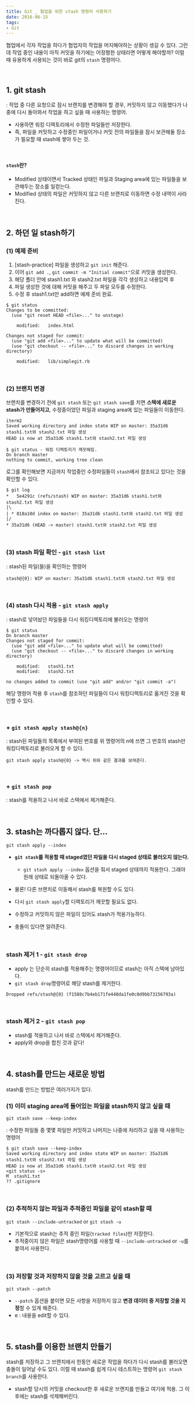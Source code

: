 ```yaml
---
title: Git _ 협업을 위한 stash 명령어 사용하기
date: 2016-06-15
tags:
- Git
---
```


협업에서 각자 작업을 하다가 협업자의 작업을 머지해야하는 상황이 생길 수 있다. 그런데 작업 중인 내용이 아직 커밋을 하기에는 어정쩡한 상태라면 어떻게 해야할까? 이럴 때 유용하게 사용되는 것이 바로 git의 `stash` 명령어다.

<br>

## 1. git stash

: 작업 중 다른 요청으로 잠시 브랜치를 변경해야 할 경우, 커밋하지 않고 이동했다가 나중에 다시 돌아와서 작업을 하고 싶을 때 사용하는 명령어.

- 사용하면 워킹 디렉토리에서 수정한 파일들만 저장한다.
- 즉, 파일을 커밋하고 수정중인 파일이거나 커밋 전의 파일들을 잠시 보관해둘 장소가 필요할 때 stash에 쌓아 두는 것.

<br>

#### `stash`란?
- Modified 상태이면서 Tracked 상태인 파일과 Staging area에 있는 파일들을 보관해두는 장소를 일컫는다.
- Modified 상태의 파일은 커밋하지 않고 다른 브랜치로 이동하면 수정 내역이 사라진다.


<br>

## 2. 하던 일 stash하기

### (1) 예제 준비
1. [stash-practice] 파일을 생성하고 `git init` 해준다.
2. 이어 `git add .`, `git commit -m "Initial commit"`으로 커밋을 생성한다.
3. 해당 폴더 안에 stash1.txt 와 stash2.txt 파일을 각각 생성하고 내용입력 후
4. 파일 생성한 것에 대해 커밋을 해주고 두 파일 모두를 수정한다.
5. 수정 후 stash1.txt만 add하면 예제 준비 완료.

```
$ git status
Changes to be committed:
  (use "git reset HEAD <file>..." to unstage)

    modified:   index.html

Changes not staged for commit:
  (use "git add <file>..." to update what will be committed)
  (use "git checkout -- <file>..." to discard changes in working directory)

    modified:   lib/simplegit.rb
```

<br>

### (2) 브랜치 변경

브랜치를 변경하기 전에 `git stash` 또는 `git stash save`를 치면 **스택에 새로운 stash가 만들어지고**, 수정중이었던 파일과 staging area에 있는 파일들이 이동한다.

```
iterm2
Saved working directory and index state WIP on master: 35a31d6 stash1.txt와 stash2.txt 파일 생성
HEAD is now at 35a31d6 stash1.txt와 stash2.txt 파일 생성

$ git status - 워킹 디렉토리가 깨끗해짐.
On branch master
nothing to commit, working tree clean
```
로그를 확인해보면 지금까지 작업중인 수정파일들이 `stash`에서 참조되고 있다는 것을 확인할 수 있다.

```
$ git log
*   5e4291c (refs/stash) WIP on master: 35a31d6 stash1.txt와 stash2.txt 파일 생성
|\
| * 818a10d index on master: 35a31d6 stash1.txt와 stash2.txt 파일 생성
|/
* 35a31d6 (HEAD -> master) stash1.txt와 stash2.txt 파일 생성
```


<br>

### (3) stash 파일 확인 - `git stash list`

: stash된 파일(들)을 확인하는 명령어

~~~
stash@{0}: WIP on master: 35a31d6 stash1.txt와 stash2.txt 파일 생성
~~~

<br>

### (4) stash 다시 적용 - `git stash apply`

: stash로 넣어놨던 파일들을 다시 워킹디렉토리에 불러오는 명령어

```
$ git status
On branch master
Changes not staged for commit:
  (use "git add <file>..." to update what will be committed)
  (use "git checkout -- <file>..." to discard changes in working directory)

	modified:   stash1.txt
	modified:   stash2.txt

no changes added to commit (use "git add" and/or "git commit -a")
```

해당 명령어 적용 후 `stash`를 참조하던 파일들이 다시 워킹디렉토리로 옮겨진 것을 확인할 수 있다.

<br>

### + `git stash apply stash@{n}`

: stash된 파일들의 목록에서 부여된 번호를 위 명령어의 n에 쓰면 그 번호의 stash만 워킹디렉토리로 불러오게 할 수 있다.

```
git stash apply stash@{0} -> 역시 위와 같은 결과를 보여준다.
```

<br>

### + `git stash pop`

: stash를 적용하고 나서 바로 스택에서 제거해준다.


<br>

## 3. stash는 까다롭지 않다. 단...

`git stash apply --index`

- **`git stash`를 적용할 때 staged였던 파일을 다시 staged 상태로 불러오지 않는다.**
	- `git stash apply --index` 옵션을 줘서 staged 상태까지 적용한다. 그래야 원래 상태로 되돌아올 수 있다.

- 물론! 다른 브랜치로 이동해서 stash를 복원할 수도 있다.
- 다시 `git stash apply`할 디렉토리가 깨끗할 필요도 없다.
- 수정하고 커밋하지 않은 파일이 있어도 stash가 적용가능하다.
- 충돌이 있다면 알려준다.

<br>

### stash 제거 1 - `git stash drop`
- apply 는 단순히 stash를 적용해주는 명령어이므로 stash는 아직 스택에 남아있다.
- `git stash drop`명령어로 해당 stash를 제거한다.

```
Dropped refs/stash@{0} (f1588c7b4eb171fe448da1fe0c0d9bb73156793a)
```

<br>

### stash 제거 2 - `git stash pop`

- stash를 적용하고 나서 바로 스택에서 제거해준다.
- apply와 drop을 합친 것과 같다!


<br>

## 4. stash를 만드는 새로운 방법

stash를 만드는 방법은 여러가지가 있다.

### (1) 이미 staging area에 들어있는 파일을 stash하지 않고 싶을 때

`git stash save --keep-index`

: 수정한 파일들 중 몇몇 파일만 커밋하고 나머지는 나중에 처리하고 싶을 때 사용하는 명령어

```
$ git stash save --keep-index
Saved working directory and index state WIP on master: 35a31d6 stash1.txt와 stash2.txt 파일 생성
HEAD is now at 35a31d6 stash1.txt와 stash2.txt 파일 생성
<git status -s>
M  stash1.txt
?? .gitignore
```

<br>

### (2) 추적하지 않는 파일과 추적중인 파일을 같이 stash할 때

`git stash --include-untracked` or `git stash -u`

- 기본적으로 stash는 추적 중인 파일(`tracked files`)만 저장한다.
- 추적중이지 않은 파일은 stash명령어를 사용할 때 `--include-untracked` or `-u`를 붙여서 사용한다.

<br>

### (3) 저장할 것과 저장하지 않을 것을 고르고 싶을 때

`git stash --patch`

- `--patch` 옵션을 붙이면 모든 사항을 저장하지 않고 **변경 데이터 중 저장할 것을 지정**할 수 있게 해준다.
- e : 내용을 edit할 수 있다.


<br>

## 5. stash를 이용한 브랜치 만들기

stash를 저장하고 그 브랜치에서 한동안 새로운 작업을 하다가 다시 stash를 불러오면 충돌이 일어날 수도 있다. 이럴 때 stash를 쉽게 다시 테스트하는 명령어 `git stash branch`를 사용한다.

- stash할 당시의 커밋을 checkout한 후 새로운 브랜치를 만들고 여기에 적용. 그 이후에는 stash를 삭제해버린다.

<br>
